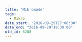 ```yaml
---
title: 'Mikromøde'
tags:
  - Mikro
date_start: "2016-09-29T17:00:00"
date_end: "2016-09-29T18:30:00"
old_id: 6288
---
```

